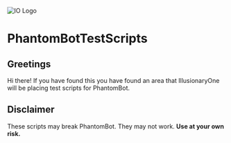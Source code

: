 ![IO Logo](https://avatars1.githubusercontent.com/u/12041043?v=3&s=96 "IO Logo") 
# PhantomBotTestScripts

## Greetings
Hi there! If you have found this you have found an area that IllusionaryOne will be placing test scripts for PhantomBot.

## Disclaimer
These scripts may break PhantomBot.  They may not work.  **Use at your own risk.**
